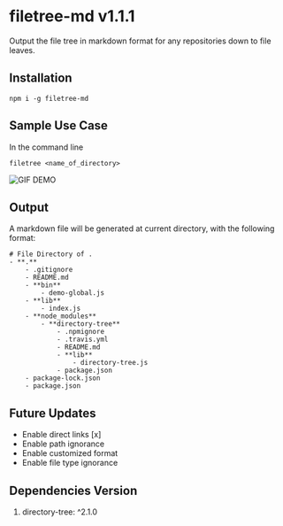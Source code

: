# filetree-md v1.1.1
Output the file tree in markdown format for any repositories down to file leaves.

## Installation
```
npm i -g filetree-md
```

## Sample Use Case
In the command line
```
filetree <name_of_directory>
```

![GIF DEMO](https://github.com/BlockchainEduNet-HK/smart-contract-repo/blob/master/demo-of-filetree.gif)

## Output
A markdown file will be generated at current directory, with the following format:
```
# File Directory of .
- **.**
	- .gitignore
	- README.md
	- **bin**
		- demo-global.js
	- **lib**
		- index.js
	- **node_modules**
		- **directory-tree**
			- .npmignore
			- .travis.yml
			- README.md
			- **lib**
				- directory-tree.js
			- package.json
	- package-lock.json
	- package.json
```

## Future Updates
- Enable direct links [x]
- Enable path ignorance
- Enable customized format
- Enable file type ignorance

## Dependencies Version
1. directory-tree: ^2.1.0

